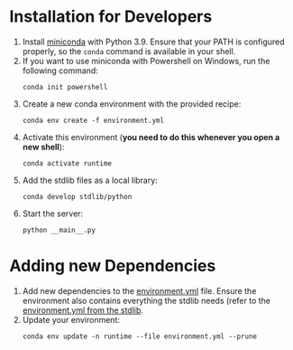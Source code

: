 # Installation for Developers

1. Install [miniconda](https://docs.conda.io/en/latest/miniconda.html) with Python 3.9. Ensure that your PATH is configured properly, so the `conda` command is available in your shell.
2. If you want to use miniconda with Powershell on Windows, run the following command:
   ```shell
   conda init powershell
   ```
3. Create a new conda environment with the provided recipe:
    ```shell
    conda env create -f environment.yml
    ```
4. Activate this environment (**you need to do this whenever you open a new shell**):
    ```shell
    conda activate runtime
    ```
5. Add the stdlib files as a local library:
   ```shell
   conda develop stdlib/python
   ```
6. Start the server:
   ```shell
   python __main__.py
   ```
   
# Adding new Dependencies

1. Add new dependencies to the [environment.yml](./environment.yml) file. Ensure the environment also contains everything the stdlib needs (refer to the [environment.yml from the stdlib](./stdlib/python/environment.yml).
2. Update your environment:
   ```shell
   conda env update -n runtime --file environment.yml --prune
   ```
